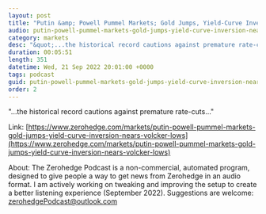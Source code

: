 ```yaml
---
layout: post
title: "Putin &amp; Powell Pummel Markets; Gold Jumps, Yield-Curve Inversion Nears Volcker Lows"
audio: putin-powell-pummel-markets-gold-jumps-yield-curve-inversion-nears-volcker-lows-0
category: markets
desc: "&quot;...the historical record cautions against premature rate-cuts...&quot;"
duration: 00:05:51
length: 351
datetime: Wed, 21 Sep 2022 20:01:00 +0000
tags: podcast
guid: putin-powell-pummel-markets-gold-jumps-yield-curve-inversion-nears-volcker-lows-0
order: 2
---
```

&quot;...the historical record cautions against premature rate-cuts...&quot;

Link: [https://www.zerohedge.com/markets/putin-powell-pummel-markets-gold-jumps-yield-curve-inversion-nears-volcker-lows](https://www.zerohedge.com/markets/putin-powell-pummel-markets-gold-jumps-yield-curve-inversion-nears-volcker-lows)

About: The Zerohedge Podcast is a non-commercial, automated program, designed to give people a way to get news from Zerohedge in an audio format.  I am actively working on tweaking and improving the setup to create a better listening experience (September 2022).  Suggestions are welcome: [zerohedgePodcast@outlook.com](mailto:zerohedgePodcast@outlook.com)